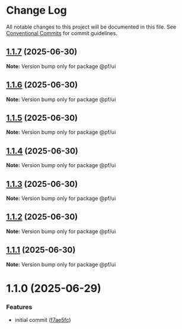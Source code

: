 # Change Log

All notable changes to this project will be documented in this file.
See [Conventional Commits](https://conventionalcommits.org) for commit guidelines.

## [1.1.7](https://github.com/RicardoPang/pf-ai-monorepo/compare/@pf/ui@1.1.0...@pf/ui@1.1.7) (2025-06-30)

**Note:** Version bump only for package @pf/ui

## [1.1.6](https://github.com/RicardoPang/pf-ai-monorepo/compare/@pf/ui@1.1.0...@pf/ui@1.1.6) (2025-06-30)

**Note:** Version bump only for package @pf/ui

## [1.1.5](https://github.com/RicardoPang/pf-ai-monorepo/compare/@pf/ui@1.1.0...@pf/ui@1.1.5) (2025-06-30)

**Note:** Version bump only for package @pf/ui

## [1.1.4](https://github.com/RicardoPang/pf-ai-monorepo/compare/@pf/ui@1.1.0...@pf/ui@1.1.4) (2025-06-30)

**Note:** Version bump only for package @pf/ui

## [1.1.3](https://github.com/RicardoPang/pf-ai-monorepo/compare/@pf/ui@1.1.0...@pf/ui@1.1.3) (2025-06-30)

**Note:** Version bump only for package @pf/ui

## [1.1.2](https://github.com/RicardoPang/pf-ai-monorepo/compare/@pf/ui@1.1.0...@pf/ui@1.1.2) (2025-06-30)

**Note:** Version bump only for package @pf/ui

## [1.1.1](https://github.com/RicardoPang/pf-ai-monorepo/compare/@pf/ui@1.1.0...@pf/ui@1.1.1) (2025-06-30)

**Note:** Version bump only for package @pf/ui

# 1.1.0 (2025-06-29)

### Features

- initial commit ([f7ae5fc](https://github.com/RicardoPang/pf-ai-monorepo/commit/f7ae5fceb798194ccf81f7999d07f181004f0443))
